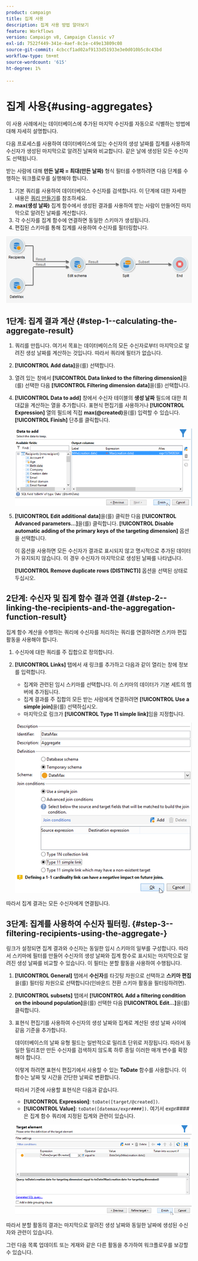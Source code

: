 ```yaml
---
product: campaign
title: 집계 사용
description: 집계 사용 방법 알아보기
feature: Workflows
version: Campaign v8, Campaign Classic v7
exl-id: 7522f449-341e-4aef-8c1e-c49e13809c08
source-git-commit: 4cbccf1ad02af9133d51933e3e0d010b5c8c43bd
workflow-type: tm+mt
source-wordcount: '615'
ht-degree: 1%

---
```


# 집계 사용{#using-aggregates}



이 사용 사례에서는 데이터베이스에 추가된 마지막 수신자를 자동으로 식별하는 방법에 대해 자세히 설명합니다.

다음 프로세스를 사용하여 데이터베이스에 있는 수신자의 생성 날짜를 집계를 사용하여 수신자가 생성된 마지막으로 알려진 날짜와 비교합니다. 같은 날에 생성된 모든 수신자도 선택됩니다.

받는 사람에 대해 **만든 날짜 = 최대(만든 날짜)** 형식 필터를 수행하려면 다음 단계를 수행하는 워크플로우를 실행해야 합니다.

1. 기본 쿼리를 사용하여 데이터베이스 수신자를 검색합니다. 이 단계에 대한 자세한 내용은 [쿼리 만들기](query.md#creating-a-query)를 참조하세요.
1. **max(생성 날짜)** 집계 함수에서 생성된 결과를 사용하여 받는 사람이 만들어진 마지막으로 알려진 날짜를 계산합니다.
1. 각 수신자를 집계 함수에 연결하면 동일한 스키마가 생성됩니다.
1. 편집된 스키마를 통해 집계를 사용하여 수신자를 필터링합니다.

![](assets/datamanagement_usecase_1.png)

## 1단계: 집계 결과 계산 {#step-1--calculating-the-aggregate-result}

1. 쿼리를 만듭니다. 여기서 목표는 데이터베이스의 모든 수신자로부터 마지막으로 알려진 생성 날짜를 계산하는 것입니다. 따라서 쿼리에 필터가 없습니다.
1. **[!UICONTROL Add data]**&#x200B;을(를) 선택합니다.
1. 열려 있는 창에서 **[!UICONTROL Data linked to the filtering dimension]**&#x200B;을(를) 선택한 다음 **[!UICONTROL Filtering dimension data]**&#x200B;을(를) 선택합니다.
1. **[!UICONTROL Data to add]** 창에서 수신자 테이블의 **생성 날짜** 필드에 대한 최대값을 계산하는 열을 추가합니다. 표현식 편집기를 사용하거나 **[!UICONTROL Expression]** 열의 필드에 직접 **max(@created)**&#x200B;을(를) 입력할 수 있습니다. **[!UICONTROL Finish]** 단추를 클릭합니다.

   ![](assets/datamanagement_usecase_2.png)

1. **[!UICONTROL Edit additional data]**&#x200B;을(를) 클릭한 다음 **[!UICONTROL Advanced parameters...]**&#x200B;을(를) 클릭합니다. **[!UICONTROL Disable automatic adding of the primary keys of the targeting dimension]** 옵션을 선택합니다.

   이 옵션을 사용하면 모든 수신자가 결과로 표시되지 않고 명시적으로 추가된 데이터가 유지되지 않습니다. 이 경우 수신자가 마지막으로 생성된 날짜를 나타냅니다.

   **[!UICONTROL Remove duplicate rows (DISTINCT)]** 옵션을 선택된 상태로 두십시오.

## 2단계: 수신자 및 집계 함수 결과 연결 {#step-2--linking-the-recipients-and-the-aggregation-function-result}

집계 함수 계산을 수행하는 쿼리에 수신자를 처리하는 쿼리를 연결하려면 스키마 편집 활동을 사용해야 합니다.

1. 수신자에 대한 쿼리를 주 집합으로 정의합니다.
1. **[!UICONTROL Links]** 탭에서 새 링크를 추가하고 다음과 같이 열리는 창에 정보를 입력합니다.

   * 집계와 관련된 임시 스키마를 선택합니다. 이 스키마의 데이터가 기본 세트의 멤버에 추가됩니다.
   * 집계 결과를 주 집합의 모든 받는 사람에게 연결하려면 **[!UICONTROL Use a simple join]**&#x200B;을(를) 선택하십시오.
   * 마지막으로 링크가 **[!UICONTROL Type 11 simple link]**&#x200B;임을 지정합니다.

   ![](assets/datamanagement_usecase_3.png)

따라서 집계 결과는 모든 수신자에게 연결됩니다.

## 3단계: 집계를 사용하여 수신자 필터링. {#step-3--filtering-recipients-using-the-aggregate-}

링크가 설정되면 집계 결과와 수신자는 동일한 임시 스키마의 일부를 구성합니다. 따라서 스키마에 필터를 만들어 수신자의 생성 날짜와 집계 함수로 표시되는 마지막으로 알려진 생성 날짜를 비교할 수 있습니다. 이 필터는 분할 활동을 사용하여 수행됩니다.

1. **[!UICONTROL General]** 탭에서 **수신자**&#x200B;를 타깃팅 차원으로 선택하고 **스키마 편집**&#x200B;을(를) 필터링 차원으로 선택합니다(인바운드 전환 스키마 활동을 필터링하려면).
1. **[!UICONTROL subsets]** 탭에서 **[!UICONTROL Add a filtering condition on the inbound population]**&#x200B;을(를) 선택한 다음 **[!UICONTROL Edit...]**&#x200B;을(를) 클릭합니다.
1. 표현식 편집기를 사용하여 수신자의 생성 날짜와 집계로 계산된 생성 날짜 사이에 같음 기준을 추가합니다.

   데이터베이스의 날짜 유형 필드는 일반적으로 밀리초 단위로 저장됩니다. 따라서 동일한 밀리초만 만든 수신자를 검색하지 않도록 하루 종일 이러한 매개 변수를 확장해야 합니다.

   이렇게 하려면 표현식 편집기에서 사용할 수 있는 **ToDate** 함수를 사용합니다. 이 함수는 날짜 및 시간을 간단한 날짜로 변환합니다.

   따라서 기준에 사용할 표현식은 다음과 같습니다.

   * **[!UICONTROL Expression]**: `toDate([target/@created])`.
   * **[!UICONTROL Value]**: `toDate([datemax/expr####])`. 여기서 expr####은 집계 함수 쿼리에 지정된 집계와 관련이 있습니다.

   ![](assets/datamanagement_usecase_4.png)

따라서 분할 활동의 결과는 마지막으로 알려진 생성 날짜와 동일한 날짜에 생성된 수신자와 관련이 있습니다.

그런 다음 목록 업데이트 또는 게재와 같은 다른 활동을 추가하여 워크플로우를 보강할 수 있습니다.
